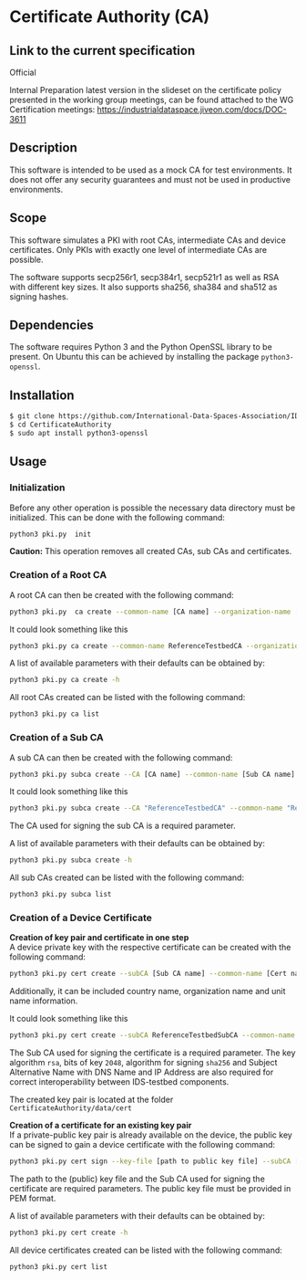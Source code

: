 # Certificate Authority (CA)

## Link to the current specification
Official

Internal Preparation
latest version in the slideset on the certificate policy presented in the working group meetings, can be found attached to the WG Certification meetings: https://industrialdataspace.jiveon.com/docs/DOC-3611

## Description

This software is intended to be used as a mock CA for test environments. It does not offer any security guarantees and must not be used in productive environments.

## Scope

This software simulates a PKI with root CAs, intermediate CAs and device certificates. Only PKIs with exactly one level of intermediate CAs are possible.

The software supports secp256r1, secp384r1, secp521r1 as well as RSA with different key sizes. It also supports sha256, sha384 and sha512 as signing hashes.

## Dependencies

The software requires Python 3 and the Python OpenSSL library to be present. On Ubuntu this can be achieved by installing the package `python3-openssl`.

## Installation

```bash
$ git clone https://github.com/International-Data-Spaces-Association/IDS-testbed.git
$ cd CertificateAuthority
$ sudo apt install python3-openssl
```

## Usage

### Initialization

Before any other operation is possible the necessary data directory must be initialized. This can be done with the following command:
```bash
python3 pki.py  init
```
**Caution:** This operation removes all created CAs, sub CAs and certificates.

### Creation of a Root CA

A root CA can then be created with the following command:
```bash
python3 pki.py  ca create --common-name [CA name] --organization-name [O] --country-name [C] --unit-name [OU] --hash [Algorithm for signing] 
```
It could look something like this
```bash
python3 pki.py ca create --common-name ReferenceTestbedCA --organization-name SQS --country-name ES --unit-name TestLab --hash sha512 
```
A list of available parameters with their defaults can be obtained by:
```bash
python3 pki.py ca create -h
```
All root CAs created can be listed with the following command:
```bash
python3 pki.py ca list
```

### Creation of a Sub CA

A sub CA can then be created with the following command:
```bash
python3 pki.py subca create --CA [CA name] --common-name [Sub CA name] --organization-name [O] --country-name [C] --unit-name [OU] --hash [Algorithm for signing]
```
It could look something like this
```bash
python3 pki.py subca create --CA "ReferenceTestbedCA" --common-name "ReferenceTestbedSubCA" --organization-name SQS --country-name ES --unit-name TestLab --hash sha384
```
The CA used for signing the sub CA is a required parameter.

A list of available parameters with their defaults can be obtained by:
```bash
python3 pki.py subca create -h
```
All sub CAs created can be listed with the following command:
```bash
python3 pki.py subca list
```

### Creation of a Device Certificate

**Creation of key pair and certificate in one step**  
A device private key with the respective certificate can be created with the following command:
```bash
python3 pki.py cert create --subCA [Sub CA name] --common-name [Cert name] --algo [Key algorithm] --bits [Bits of Key] --hash [Algorithm for signing] --client --server --san-name [DNS Name] --san-ip [IP Address]
```

Additionally, it can be included country name, organization name and unit name information.

It could look something like this
```bash
python3 pki.py cert create --subCA ReferenceTestbedSubCA --common-name Example --algo rsa --bits 2048 --hash sha256 --country-name ES --organization-name SQS --unit-name TestLab --server --client --san-name ExampleDNS --san-ip 127.0.0.1
```
The Sub CA used for signing the certificate is a required parameter. The key algorithm `rsa`, bits of key `2048`, algorithm for signing `sha256` and Subject Alternative Name with DNS Name and IP Address are also required for correct interoperability between IDS-testbed components.

The created key pair is located at the folder `CertificateAuthority/data/cert`

**Creation of a certificate for an existing key pair**  
If a private-public key pair is already available on the device, the public key can be signed to gain a device certificate with the following command:
```bash
python3 pki.py cert sign --key-file [path to public key file] --subCA [Sub CA name] --common-name "Example" --client --server
```
The path to the (public) key file and the Sub CA used for signing the certificate are required parameters. The public key file must be provided in PEM format.

A list of available parameters with their defaults can be obtained by:
```bash
python3 pki.py cert create -h
```
All device certificates created can be listed with the following command:
```bash
python3 pki.py cert list
```
